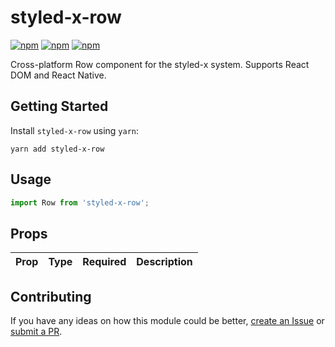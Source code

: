 # styled-x-row

[![npm](https://img.shields.io/npm/v/styled-x-row.svg)](https://www.npmjs.com/package/styled-x-row)
[![npm](https://img.shields.io/npm/dt/styled-x-row.svg)](https://www.npmjs.com/package/styled-x-row)
[![npm](https://img.shields.io/npm/l/styled-x-row.svg)](https://github.com/negativetwelve/styled-x/blob/master/LICENSE)

Cross-platform Row component for the styled-x system. Supports React DOM and React Native.

## Getting Started

Install `styled-x-row` using `yarn`:

```shell
yarn add styled-x-row
```

## Usage

```javascript
import Row from 'styled-x-row';
```

## Props

Prop | Type | Required | Description
-----|------|----------|------------

## Contributing

If you have any ideas on how this module could be better, [create an Issue](https://github.com/negativetwelve/styled-x/issues) or [submit a PR](https://github.com/negativetwelve/styled-x/pulls).
